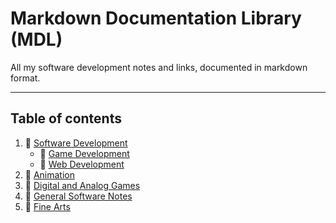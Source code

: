 # Markdown Documentation Library (MDL)

All my software development notes and links, documented in markdown format.

---

## Table of contents

1. :open_file_folder: [Software Development](development-docs/)
    - :file_folder: [Game Development](development-docs/game-development/)
    - :file_folder: [Web Development](development-docs/web-development/)
2. :file_folder: [Animation](animation-docs)
3. :file_folder: [Digital and Analog Games](digital-and-analog-game-docs/)
4. :file_folder: [General Software Notes](general-software-docs/)
5. :file_folder: [Fine Arts](fine-art-docs/)
